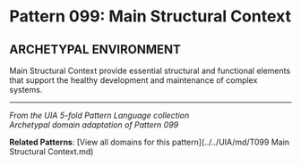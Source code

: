 # Pattern 099: Main Structural Context

## ARCHETYPAL ENVIRONMENT

Main Structural Context provide essential structural and functional elements that support the healthy development and maintenance of complex systems.

---

*From the UIA 5-fold Pattern Language collection*  
*Archetypal domain adaptation of Pattern 099*

**Related Patterns**: [View all domains for this pattern](../../UIA/md/T099 Main Structural Context.md)